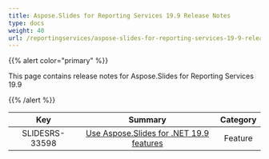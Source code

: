 ```yaml
---
title: Aspose.Slides for Reporting Services 19.9 Release Notes
type: docs
weight: 40
url: /reportingservices/aspose-slides-for-reporting-services-19-9-release-notes/
---
```


{{% alert color="primary" %}} 

This page contains release notes for Aspose.Slides for Reporting Services 19.9

{{% /alert %}} 

|**Key** |**Summary** |**Category** |
| :-: | :-: | :-: |
|SLIDESRS-33598|[Use Aspose.Slides for .NET 19.9 features](https://docs.aspose.com/display/slidesnet/Aspose.Slides+for+.NET+19.9+Release+Notes)|Feature|

